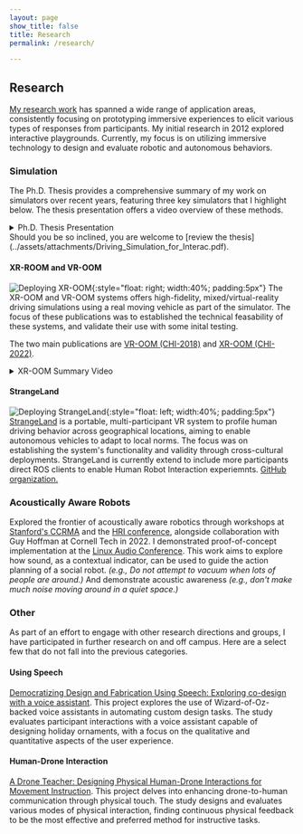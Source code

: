 ```yaml
---
layout: page
show_title: false
title: Research
permalink: /research/

---
```

## Research
[My research work](https://scholar.google.com/citations?user=-mbjmIoAAAAJ&hl=en) has spanned a wide range of application areas, consistently focusing on prototyping immersive experiences to elicit various types of responses from participants. My initial research in 2012 explored interactive playgrounds. Currently, my focus is on utilizing immersive technology to design and evaluate robotic and autonomous behaviors.

### Simulation
The Ph.D. Thesis provides a comprehensive summary of my work on simulators over recent years, featuring three key simulators that I highlight below. The thesis presentation offers a video overview of these methods.
<details>
<summary>Ph.D. Thesis Presentation </summary>
<iframe width="100%" height="315" src="https://www.youtube-nocookie.com/embed/ILzKnZxclC8?si=gJlULxfI5UkXr-4e" title="YouTube video player" frameborder="0" allow="accelerometer; autoplay; clipboard-write; encrypted-media; gyroscope; picture-in-picture; web-share" allowfullscreen></iframe>
<small>Apologies for the zoom-level quality of the recording.</small>
</details>
Should you be so inclined, you are welcome to [review the thesis](../assets/attachments/Driving_Simulation_for_Interac.pdf).

#### XR-ROOM and VR-OOM
![Deploying XR-OOM](../assets/images/David_ParkingLotCrop.jpeg){:style="float: right; width:40%; padding:5px"}
The XR-OOM and VR-OOM systems offers high-fidelity, mixed/virtual-reality driving simulations using a real moving vehicle as part of the simulator. The focus of these publications was to established the technical feasability of these systems, and validate their use with some inital testing.
 
The two main publications are [VR-OOM (CHI-2018)](https://doi.org/10.1145/3491102.3517704) and [XR-OOM (CHI-2022)](https://doi.org/10.1145/3173574.3173739).
<details>
<summary>XR-OOM Summary Video</summary>
<iframe width="100%" height="315" src="https://www.youtube-nocookie.com/embed/Jbww4XLWn2s?si=-pNnSq8N_FRk9F7k" title="YouTube video player" frameborder="0" allow="accelerometer; autoplay; clipboard-write; encrypted-media; gyroscope; picture-in-picture; web-share" allowfullscreen></iframe>
</details>

#### StrangeLand

![Deploying StrangeLand](../assets/images/NewHeroStrangeLand.jpg){:style="float: left; width:40%; padding:5px"}
[StrangeLand](https://doi.org/10.1109/TVT.2022.3152611) is a portable, multi-participant VR system to profile human driving behavior across geographical locations, aiming to enable autonomous vehicles to adapt to local norms. The focus was on establishing the system's functionality and validity through cross-cultural deployments. StrangeLand is currently extend to include more participants direct ROS clients to enable Human Robot Interaction experiemnts. [GitHub organization.](https://github.com/orgs/Strange-Land/)

### Acoustically Aware Robots
Explored the frontier of acoustically aware robotics through workshops at [Stanford's CCRMA](https://ccrma.stanford.edu/workshops/canceled-using-neural-nets-sonic-interaction-design) and the [HRI conference](https://dl.acm.org/doi/abs/10.1145/3434074.3444876), alongside collaboration with Guy Hoffman at Cornell Tech in 2022. I demonstrated proof-of-concept implementation at the [Linux Audio Conference](https://lac.linuxaudio.org/2019/). This work aims to explore how sound, as a contextual indicator, can be used to guide the action planning of a social robot. *(e.g., Do not attempt to vacuum when lots of people are around.)* And demonstrate acoustic awareness *(e.g., don't make much noise moving around in a quiet space.)*

### Other
As part of an effort to engage with other research directions and groups, I have participated in further research on and off campus. Here are a select few that do not fall into the previous categories. 

#### Using Speech
[Democratizing Design and Fabrication Using Speech: Exploring co-design with a voice assistant](https://dl.acm.org/doi/10.1145/3469595.3469624).
This project explores the use of Wizard-of-Oz-backed voice assistants in automating custom design tasks. The study evaluates participant interactions with a voice assistant capable of designing holiday ornaments, with a focus on the qualitative and quantitative aspects of the user experience.

#### Human-Drone Interaction
[A Drone Teacher: Designing Physical Human-Drone Interactions for Movement Instruction](https://doi.org/10.1145/3568162.3576985).
This project delves into enhancing drone-to-human communication through physical touch. The study designs and evaluates various modes of physical interaction, finding continuous physical feedback to be the most effective and preferred method for instructive tasks.